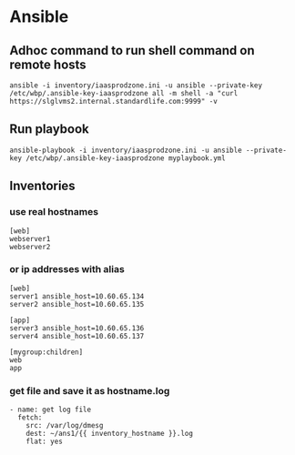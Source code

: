 # Ansible

## Adhoc command to run shell command on remote hosts

    ansible -i inventory/iaasprodzone.ini -u ansible --private-key /etc/wbp/.ansible-key-iaasprodzone all -m shell -a "curl https://slglvms2.internal.standardlife.com:9999" -v

## Run playbook

    ansible-playbook -i inventory/iaasprodzone.ini -u ansible --private-key /etc/wbp/.ansible-key-iaasprodzone myplaybook.yml

## Inventories

### use real hostnames

    [web]
    webserver1
    webserver2

### or ip addresses with alias

    [web]
    server1 ansible_host=10.60.65.134
    server2 ansible_host=10.60.65.135

    [app]
    server3 ansible_host=10.60.65.136
    server4 ansible_host=10.60.65.137

    [mygroup:children]
    web
    app

### get file and save it as hostname.log

    - name: get log file
      fetch:
        src: /var/log/dmesg
        dest: ~/ans1/{{ inventory_hostname }}.log
        flat: yes
